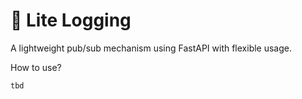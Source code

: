 # 🚀 Lite Logging

A lightweight pub/sub mechanism using FastAPI with flexible usage.

How to use?
```
tbd
```